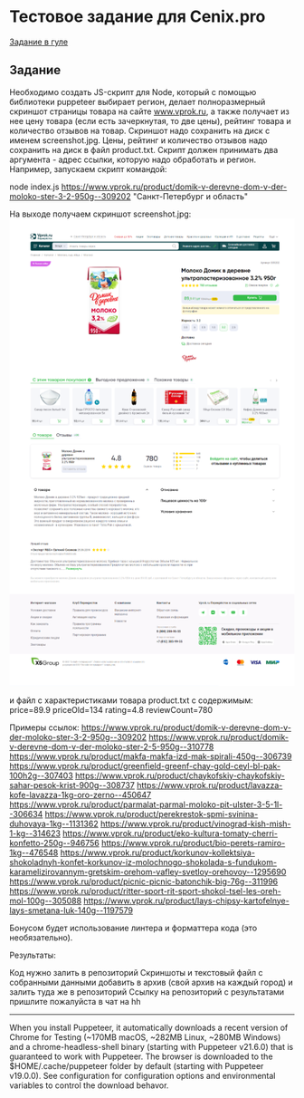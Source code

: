 # Тестовое задание для Cenix.pro

[Задание в гуле](https://docs.google.com/document/d/1_xpKpM384NuRZ8FmNAa1qrGkrRrgWs7se5GguLnX83I/edit?usp=sharing)

## Задание

Необходимо создать JS-скрипт для Node, который с помощью библиотеки puppeteer выбирает регион, делает полноразмерный скриншот страницы товара на сайте www.vprok.ru, а также получает из нее цену товара (если есть зачеркнутая, то две цены), рейтинг товара и количество отзывов на товар.
Скриншот надо сохранить на диск с именем screenshot.jpg.
Цены, рейтинг и количество отзывов надо сохранить на диск в файл product.txt.
Скрипт должен принимать два аргумента - адрес ссылки, которую надо обработать и регион.
Например, запускаем скрипт командой:

node index.js https://www.vprok.ru/product/domik-v-derevne-dom-v-der-moloko-ster-3-2-950g--309202 "Санкт-Петербург и область"

На выходе получаем скриншот screenshot.jpg:
![alt text](image.png)

и файл с характеристиками товара product.txt с содержимым:
price=89.9
priceOld=134
rating=4.8
reviewCount=780

Примеры ссылок:
https://www.vprok.ru/product/domik-v-derevne-dom-v-der-moloko-ster-3-2-950g--309202
https://www.vprok.ru/product/domik-v-derevne-dom-v-der-moloko-ster-2-5-950g--310778
https://www.vprok.ru/product/makfa-makfa-izd-mak-spirali-450g--306739
https://www.vprok.ru/product/greenfield-greenf-chay-gold-ceyl-bl-pak-100h2g--307403
https://www.vprok.ru/product/chaykofskiy-chaykofskiy-sahar-pesok-krist-900g--308737
https://www.vprok.ru/product/lavazza-kofe-lavazza-1kg-oro-zerno--450647
https://www.vprok.ru/product/parmalat-parmal-moloko-pit-ulster-3-5-1l--306634
https://www.vprok.ru/product/perekrestok-spmi-svinina-duhovaya-1kg--1131362
https://www.vprok.ru/product/vinograd-kish-mish-1-kg--314623
https://www.vprok.ru/product/eko-kultura-tomaty-cherri-konfetto-250g--946756
https://www.vprok.ru/product/bio-perets-ramiro-1kg--476548
https://www.vprok.ru/product/korkunov-kollektsiya-shokoladnyh-konfet-korkunov-iz-molochnogo-shokolada-s-fundukom-karamelizirovannym-gretskim-orehom-vafley-svetloy-orehovoy--1295690
https://www.vprok.ru/product/picnic-picnic-batonchik-big-76g--311996
https://www.vprok.ru/product/ritter-sport-rit-sport-shokol-tsel-les-oreh-mol-100g--305088
https://www.vprok.ru/product/lays-chipsy-kartofelnye-lays-smetana-luk-140g--1197579


Бонусом будет использование линтера и форматтера кода (это необязательно).

Результаты:

Код нужно залить в репозиторий
Скриншоты и текстовый файл с собранными данными добавить в архив (свой архив на каждый город) и залить туда же в репозиторий
Ссылку на репозиторий с результатами пришлите пожалуйста в чат на hh

---

When you install Puppeteer, it automatically downloads a recent version of Chrome for Testing (~170MB macOS, ~282MB Linux, ~280MB Windows) and a chrome-headless-shell binary (starting with Puppeteer v21.6.0) that is guaranteed to work with Puppeteer. The browser is downloaded to the $HOME/.cache/puppeteer folder by default (starting with Puppeteer v19.0.0). See configuration for configuration options and environmental variables to control the download behavor.
